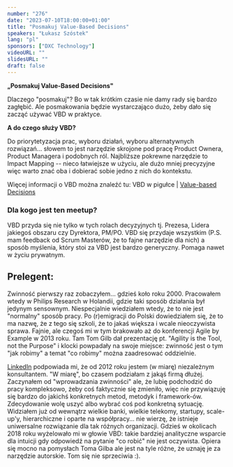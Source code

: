 ```yaml
---
number: "276"
date: "2023-07-10T18:00:00+01:00"
title: "Posmakuj Value-Based Decisions"
speakers: "Łukasz Szóstek"
lang: "pl"
sponsors: ["DXC Technology"]
videoURL: ""
slidesURL: ""
draft: false
---
```


**„Posmakuj Value-Based Decisions"**

Dlaczego "posmakuj"? Bo w tak krótkim czasie nie damy rady się bardzo zagłębić. Ale posmakowania będzie wystarczająco dużo, żeby dało się zacząć używać VBD w praktyce.

**A do czego służy VBD?**

Do priorytetyzacja prac, wyboru działań, wyboru alternatywnych rozwiązań… słowem to jest narzędzie skrojone pod pracę Product Ownera, Product Managera i podobnych ról.
Najbliższe pokrewne narzędzie to Impact Mapping -- nieco łatwiejsze w użyciu, ale dużo mniej precyzyjne więc warto znać oba i dobierać sobie jedno z nich do kontekstu.

Więcej informacji o VBD można znaleźć tu:
VBD w pigułce | [Value-based Decisions](https://value-based-decisions.com/post/vbd-w-pigulce/)

### Dla kogo jest ten meetup?
VBD przyda się nie tylko w tych rolach decyzyjnych tj. Prezesa, Lidera jakiegoś obszaru czy Dyrektora, PM/PO. VBD się przydaje wszystkim (P.S. mam feedback od Scrum Masterów, że to fajne narzędzie dla nich) a sposób myślenia, który stoi za VBD jest bardzo generyczny. Pomaga nawet w życiu prywatnym.

## Prelegent:
Zwinność pierwszy raz zobaczyłem… gdzieś koło roku 2000. Pracowałem wtedy w Philips Research w Holandii, gdzie taki sposób działania był jedynym sensownym. Niespecjalnie wiedziałem wtedy, że to nie jest "normalny" sposób pracy. Po (r)emigracji do Polski dowiedziałem się, że to ma nazwę, że z tego się szkoli, że to jakaś większa i wcale nieoczywista sprawa. Fajnie, ale czegoś mi w tym brakowało aż do konferencji Agile by Example w 2013 roku. Tam Tom Gilb dał prezentację pt. "Agility is the Tool, not the Purpose" i klocki powpadały na swoje miejsce: zwinność jest o tym "jak robimy" a temat "co robimy" można zaadresować oddzielnie.

[LinkedIn](https://www.linkedin.com/in/lukaszszostek/?originalSubdomain=pl) podpowiada mi, że od 2012 roku jestem (w miarę) niezależnym konsultantem. "W miarę", bo czasem podziałam z jakąś firmą dłużej. Zaczynałem od "wprowadzania zwinności" ale, że lubię podchodzić do pracy kompleksowo, żeby coś faktycznie się zmieniło, więc nie przywiązuję się bardzo do jakichś konkretnych metod, metodyk i framework-ów. Zdecydowanie wolę uszyć albo wybrać coś pod konkretną sytuację. Widziałem już od wewnątrz wielkie banki, wielkie telekomy, startupy, scale-up'y, hierarchiczne i oparte na współpracy… nie wierzę, że istnieje uniwersalne rozwiązanie dla tak różnych organizacji.
Gdzieś w okolicach 2018 roku wyżelowało mi w głowie VBD: takie bardziej analityczne wsparcie dla intuicji gdy odpowiedź na pytanie "co robić" nie jest oczywista. Opiera się mocno na pomysłach Toma Gilba ale jest na tyle różne, że uznaję je za narzędzie autorskie. Tom się nie sprzeciwia :).